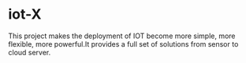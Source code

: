 # iot-X
This project makes the deployment of IOT become more simple, more flexible, more powerful.It provides a full set of solutions from sensor to cloud server.
